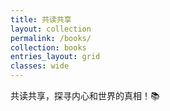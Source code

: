 ```yaml
---
title: 共读共享
layout: collection
permalink: /books/
collection: books
entries_layout: grid
classes: wide
---
```


共读共享，探寻内心和世界的真相！📚️
